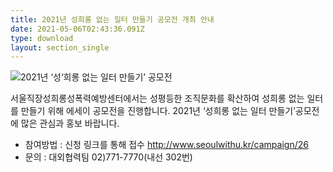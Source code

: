 ```yaml
---
title: 2021년 성희롱 없는 일터 만들기 공모전 개최 안내
date: 2021-05-06T02:43:36.091Z
type: download
layout: section_single
---
```

![2021년 ‘성‘희롱 없는 일터 만들기’ 공모전](/uploads/o210501.png "2021년 ‘성‘희롱 없는 일터 만들기’ 공모전")

서울직장성희롱성폭력예방센터에서는 성평등한 조직문화를 확산하여 성희롱 없는 일터를 만들기 위해 에세이 공모전을 진행합니다. 2021년 ‘성희롱 없는 일터 만들기’공모전에 많은 관심과 홍보 바랍니다.

* 참여방법 : 신청 링크를 통해 접수 <http://www.seoulwithu.kr/campaign/26>
* 문의 : 대외협력팀 02)771-7770(내선 302번)